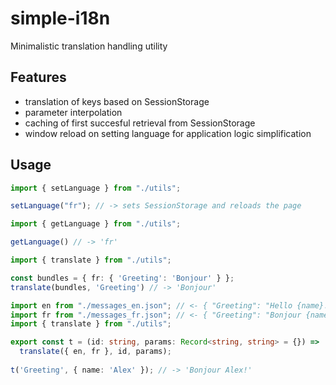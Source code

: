 # simple-i18n

Minimalistic translation handling utility

## Features
- translation of keys based on SessionStorage
- parameter interpolation
- caching of first succesful retrieval from SessionStorage
- window reload on setting language for application logic simplification

## Usage

```typescript
import { setLanguage } from "./utils";

setLanguage("fr"); // -> sets SessionStorage and reloads the page
```

```typescript
import { getLanguage } from "./utils";

getLanguage() // -> 'fr'
```

```typescript
import { translate } from "./utils";

const bundles = { fr: { 'Greeting': 'Bonjour' } };
translate(bundles, 'Greeting') // -> 'Bonjour'
```

```typescript
import en from "./messages_en.json"; // <- { "Greeting": "Hello {name}!" }
import fr from "./messages_fr.json"; // <- { "Greeting": "Bonjour {name}!" }
import { translate } from "./utils";

export const t = (id: string, params: Record<string, string> = {}) =>
  translate({ en, fr }, id, params);
  
t('Greeting', { name: 'Alex' }); // -> 'Bonjour Alex!'
```
